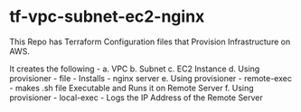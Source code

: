 # tf-vpc-subnet-ec2-nginx

This Repo has Terraform Configuration files that Provision Infrastructure on AWS.

It creates the following - 
a. VPC
b. Subnet
c. EC2 Instance
d. Using provisioner - file - Installs - nginx server
e. Using provisioner - remote-exec - makes .sh file Executable and Runs it on Remote Server
f. Using provisioner - local-exec - Logs the IP Address of the Remote Server
